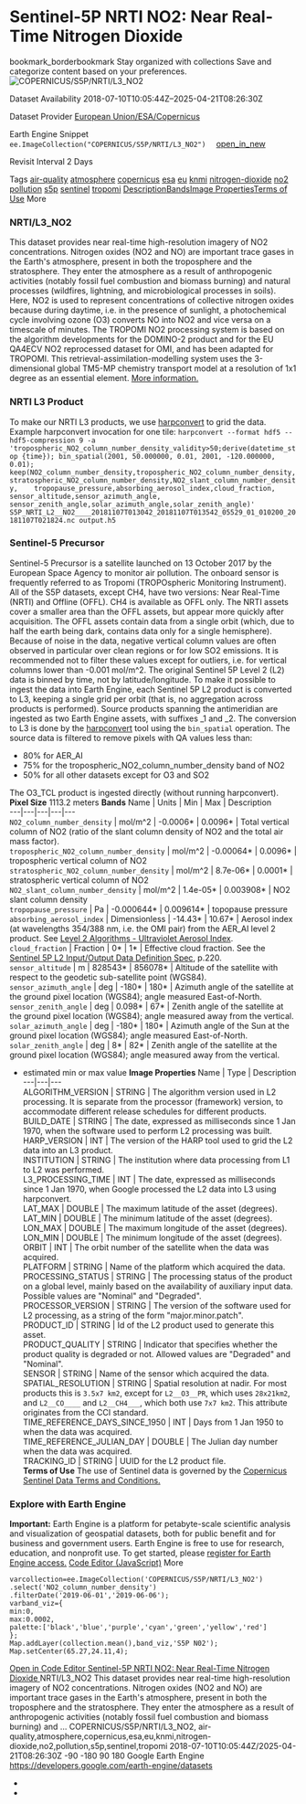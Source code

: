  
#  Sentinel-5P NRTI NO2: Near Real-Time Nitrogen Dioxide 
bookmark_borderbookmark Stay organized with collections  Save and categorize content based on your preferences.
![COPERNICUS/S5P/NRTI/L3_NO2](https://developers.google.com/earth-engine/datasets/images/COPERNICUS/COPERNICUS_S5P_NRTI_L3_NO2_sample.png) 

Dataset Availability
    2018-07-10T10:05:44Z–2025-04-21T08:26:30Z 

Dataset Provider
     [ European Union/ESA/Copernicus ](https://sentinel.esa.int/web/sentinel/user-guides/sentinel-5p-tropomi) 

Earth Engine Snippet
     `    ee.ImageCollection("COPERNICUS/S5P/NRTI/L3_NO2")   ` [ open_in_new ](https://code.earthengine.google.com/?scriptPath=Examples:Datasets/COPERNICUS/COPERNICUS_S5P_NRTI_L3_NO2) 

Revisit Interval
    2 Days 

Tags
     [air-quality](https://developers.google.com/earth-engine/datasets/tags/air-quality) [atmosphere](https://developers.google.com/earth-engine/datasets/tags/atmosphere) [copernicus](https://developers.google.com/earth-engine/datasets/tags/copernicus) [esa](https://developers.google.com/earth-engine/datasets/tags/esa) [eu](https://developers.google.com/earth-engine/datasets/tags/eu) [knmi](https://developers.google.com/earth-engine/datasets/tags/knmi) [nitrogen-dioxide](https://developers.google.com/earth-engine/datasets/tags/nitrogen-dioxide) [no2](https://developers.google.com/earth-engine/datasets/tags/no2) [pollution](https://developers.google.com/earth-engine/datasets/tags/pollution) [s5p](https://developers.google.com/earth-engine/datasets/tags/s5p) [sentinel](https://developers.google.com/earth-engine/datasets/tags/sentinel) [tropomi](https://developers.google.com/earth-engine/datasets/tags/tropomi)
[Description](https://developers.google.com/earth-engine/datasets/catalog/COPERNICUS_S5P_NRTI_L3_NO2#description)[Bands](https://developers.google.com/earth-engine/datasets/catalog/COPERNICUS_S5P_NRTI_L3_NO2#bands)[Image Properties](https://developers.google.com/earth-engine/datasets/catalog/COPERNICUS_S5P_NRTI_L3_NO2#image-properties)[Terms of Use](https://developers.google.com/earth-engine/datasets/catalog/COPERNICUS_S5P_NRTI_L3_NO2#terms-of-use) More
### NRTI/L3_NO2
This dataset provides near real-time high-resolution imagery of NO2 concentrations.
Nitrogen oxides (NO2 and NO) are important trace gases in the Earth's atmosphere, present in both the troposphere and the stratosphere. They enter the atmosphere as a result of anthropogenic activities (notably fossil fuel combustion and biomass burning) and natural processes (wildfires, lightning, and microbiological processes in soils). Here, NO2 is used to represent concentrations of collective nitrogen oxides because during daytime, i.e. in the presence of sunlight, a photochemical cycle involving ozone (O3) converts NO into NO2 and vice versa on a timescale of minutes. The TROPOMI NO2 processing system is based on the algorithm developments for the DOMINO-2 product and for the EU QA4ECV NO2 reprocessed dataset for OMI, and has been adapted for TROPOMI. This retrieval-assimilation-modelling system uses the 3-dimensional global TM5-MP chemistry transport model at a resolution of 1x1 degree as an essential element. [More information.](http://www.tropomi.eu/data-products/nitrogen-dioxide)
### NRTI L3 Product
To make our NRTI L3 products, we use [harpconvert](https://stcorp.github.io/harp/doc/html/harpconvert.html) to grid the data.
Example harpconvert invocation for one tile: `harpconvert --format hdf5 --hdf5-compression 9 -a 'tropospheric_NO2_column_number_density_validity>50;derive(datetime_stop {time}); bin_spatial(2001, 50.000000, 0.01, 2001, -120.000000, 0.01); keep(NO2_column_number_density,tropospheric_NO2_column_number_density,    stratospheric_NO2_column_number_density,NO2_slant_column_number_density,    tropopause_pressure,absorbing_aerosol_index,cloud_fraction,    sensor_altitude,sensor_azimuth_angle,    sensor_zenith_angle,solar_azimuth_angle,solar_zenith_angle)' S5P_NRTI_L2__NO2____20181107T013042_20181107T013542_05529_01_010200_20181107T021824.nc output.h5`
### Sentinel-5 Precursor
Sentinel-5 Precursor is a satellite launched on 13 October 2017 by the European Space Agency to monitor air pollution. The onboard sensor is frequently referred to as Tropomi (TROPOspheric Monitoring Instrument).
All of the S5P datasets, except CH4, have two versions: Near Real-Time (NRTI) and Offline (OFFL). CH4 is available as OFFL only. The NRTI assets cover a smaller area than the OFFL assets, but appear more quickly after acquisition. The OFFL assets contain data from a single orbit (which, due to half the earth being dark, contains data only for a single hemisphere).
Because of noise in the data, negative vertical column values are often observed in particular over clean regions or for low SO2 emissions. It is recommended not to filter these values except for outliers, i.e. for vertical columns lower than -0.001 mol/m^2.
The original Sentinel 5P Level 2 (L2) data is binned by time, not by latitude/longitude. To make it possible to ingest the data into Earth Engine, each Sentinel 5P L2 product is converted to L3, keeping a single grid per orbit (that is, no aggregation across products is performed).
Source products spanning the antimeridian are ingested as two Earth Engine assets, with suffixes _1 and _2.
The conversion to L3 is done by the [harpconvert](https://cdn.rawgit.com/stcorp/harp/master/doc/html/harpconvert.html) tool using the `bin_spatial` operation. The source data is filtered to remove pixels with QA values less than:
  * 80% for AER_AI
  * 75% for the tropospheric_NO2_column_number_density band of NO2
  * 50% for all other datasets except for O3 and SO2


The O3_TCL product is ingested directly (without running harpconvert).
**Pixel Size** 1113.2 meters 
**Bands**
Name | Units | Min | Max | Description  
---|---|---|---|---  
`NO2_column_number_density` | mol/m^2 |  -0.0006*  |  0.0096*  | Total vertical column of NO2 (ratio of the slant column density of NO2 and the total air mass factor).  
`tropospheric_NO2_column_number_density` | mol/m^2 |  -0.00064*  |  0.0096*  | tropospheric vertical column of NO2  
`stratospheric_NO2_column_number_density` | mol/m^2 |  8.7e-06*  |  0.0001*  | stratospheric vertical column of NO2  
`NO2_slant_column_number_density` | mol/m^2 |  1.4e-05*  |  0.003908*  | NO2 slant column density  
`tropopause_pressure` | Pa |  -0.000644*  |  0.009614*  | topopause pressure  
`absorbing_aerosol_index` | Dimensionless |  -14.43*  |  10.67*  | Aerosol index (at wavelengths 354/388 nm, i.e. the OMI pair) from the AER_AI level 2 product. See [Level 2 Algorithms - Ultraviolet Aerosol Index](https://sentinel.esa.int/web/sentinel/data-products/-/asset_publisher/fp37fc19FN8F/content/sentinel-5-precursor-level-2-ultraviolet-aerosol-index).  
`cloud_fraction` | Fraction |  0*  |  1*  | Effective cloud fraction. See the [Sentinel 5P L2 Input/Output Data Definition Spec](https://sentinels.copernicus.eu/documents/247904/3119978/Sentinel-5P-Level-2-Input-Output-Data-Definition), p.220.  
`sensor_altitude` | m |  828543*  |  856078*  | Altitude of the satellite with respect to the geodetic sub-satellite point (WGS84).  
`sensor_azimuth_angle` | deg |  -180*  |  180*  | Azimuth angle of the satellite at the ground pixel location (WGS84); angle measured East-of-North.  
`sensor_zenith_angle` | deg |  0.098*  |  67*  | Zenith angle of the satellite at the ground pixel location (WGS84); angle measured away from the vertical.  
`solar_azimuth_angle` | deg |  -180*  |  180*  | Azimuth angle of the Sun at the ground pixel location (WGS84); angle measured East-of-North.  
`solar_zenith_angle` | deg |  8*  |  82*  | Zenith angle of the satellite at the ground pixel location (WGS84); angle measured away from the vertical.  
* estimated min or max value 
**Image Properties**
Name | Type | Description  
---|---|---  
ALGORITHM_VERSION | STRING | The algorithm version used in L2 processing. It is separate from the processor (framework) version, to accommodate different release schedules for different products.  
BUILD_DATE | STRING | The date, expressed as milliseconds since 1 Jan 1970, when the software used to perform L2 processing was built.  
HARP_VERSION | INT | The version of the HARP tool used to grid the L2 data into an L3 product.  
INSTITUTION | STRING | The institution where data processing from L1 to L2 was performed.  
L3_PROCESSING_TIME | INT | The date, expressed as milliseconds since 1 Jan 1970, when Google processed the L2 data into L3 using harpconvert.  
LAT_MAX | DOUBLE | The maximum latitude of the asset (degrees).  
LAT_MIN | DOUBLE | The minimum latitude of the asset (degrees).  
LON_MAX | DOUBLE | The maximum longitude of the asset (degrees).  
LON_MIN | DOUBLE | The minimum longitude of the asset (degrees).  
ORBIT | INT | The orbit number of the satellite when the data was acquired.  
PLATFORM | STRING | Name of the platform which acquired the data.  
PROCESSING_STATUS | STRING | The processing status of the product on a global level, mainly based on the availability of auxiliary input data. Possible values are "Nominal" and "Degraded".  
PROCESSOR_VERSION | STRING | The version of the software used for L2 processing, as a string of the form "major.minor.patch".  
PRODUCT_ID | STRING | Id of the L2 product used to generate this asset.  
PRODUCT_QUALITY | STRING | Indicator that specifies whether the product quality is degraded or not. Allowed values are "Degraded" and "Nominal".  
SENSOR | STRING | Name of the sensor which acquired the data.  
SPATIAL_RESOLUTION | STRING | Spatial resolution at nadir. For most products this is `3.5x7 km2`, except for `L2__O3__PR`, which uses `28x21km2`, and `L2__CO____` and `L2__CH4___`, which both use `7x7 km2`. This attribute originates from the CCI standard.  
TIME_REFERENCE_DAYS_SINCE_1950 | INT | Days from 1 Jan 1950 to when the data was acquired.  
TIME_REFERENCE_JULIAN_DAY | DOUBLE | The Julian day number when the data was acquired.  
TRACKING_ID | STRING | UUID for the L2 product file.  
**Terms of Use**
The use of Sentinel data is governed by the [Copernicus Sentinel Data Terms and Conditions.](https://sentinel.esa.int/documents/247904/690755/Sentinel_Data_Legal_Notice)
### Explore with Earth Engine
**Important:** Earth Engine is a platform for petabyte-scale scientific analysis and visualization of geospatial datasets, both for public benefit and for business and government users. Earth Engine is free to use for research, education, and nonprofit use. To get started, please [register for Earth Engine access.](https://console.cloud.google.com/earth-engine)
[Code Editor (JavaScript)](https://developers.google.com/earth-engine/datasets/catalog/COPERNICUS_S5P_NRTI_L3_NO2#code-editor-javascript-sample) More
```
varcollection=ee.ImageCollection('COPERNICUS/S5P/NRTI/L3_NO2')
.select('NO2_column_number_density')
.filterDate('2019-06-01','2019-06-06');
varband_viz={
min:0,
max:0.0002,
palette:['black','blue','purple','cyan','green','yellow','red']
};
Map.addLayer(collection.mean(),band_viz,'S5P N02');
Map.setCenter(65.27,24.11,4);
```
[ Open in Code Editor ](https://code.earthengine.google.com/?scriptPath=Examples:Datasets/COPERNICUS/COPERNICUS_S5P_NRTI_L3_NO2)
[ Sentinel-5P NRTI NO2: Near Real-Time Nitrogen Dioxide ](https://developers.google.com/earth-engine/datasets/catalog/COPERNICUS_S5P_NRTI_L3_NO2)
NRTI/L3_NO2 This dataset provides near real-time high-resolution imagery of NO2 concentrations. Nitrogen oxides (NO2 and NO) are important trace gases in the Earth's atmosphere, present in both the troposphere and the stratosphere. They enter the atmosphere as a result of anthropogenic activities (notably fossil fuel combustion and biomass burning) and …
COPERNICUS/S5P/NRTI/L3_NO2, air-quality,atmosphere,copernicus,esa,eu,knmi,nitrogen-dioxide,no2,pollution,s5p,sentinel,tropomi 
2018-07-10T10:05:44Z/2025-04-21T08:26:30Z
-90 -180 90 180 
Google Earth Engine
https://developers.google.com/earth-engine/datasets
  * [ ](https://doi.org/https://sentinel.esa.int/web/sentinel/user-guides/sentinel-5p-tropomi)
  * [ ](https://doi.org/https://developers.google.com/earth-engine/datasets/catalog/COPERNICUS_S5P_NRTI_L3_NO2)


